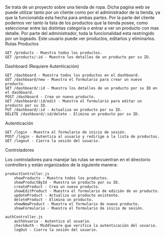 Se trata de un proyecto sobre una tienda de ropa.
Dicha pagina web se puede utilizar tanto por un cliente como por el administrador de la tienda, ya que la funcionalida esta hecha para ambas partes.
Por la parte del cliente podemos ver tanto la lista de los productos que la tienda posee, como seleccionar entre las distintas categoria o entrar a ver un producto con mas detalle.
Por parte del administrador, toda la funcionalidad esta restringido por un logeado. Este usuario puede ver productos, editarlos y eliminarlos.
Rutas
Productos

    GET /products - Muestra todos los productos.
    GET /products/:id - Muestra los detalles de un producto por su ID.

Dashboard (Requiere Autenticación)

    GET /dashboard - Muestra todos los productos en el dashboard.
    GET /dashboard/new - Muestra el formulario para crear un nuevo producto.
    GET /dashboard/:id - Muestra los detalles de un producto por su ID en el dashboard.
    POST /dashboard - Crea un nuevo producto.
    GET /dashboard/:id/edit - Muestra el formulario para editar un producto por su ID.
    PUT /dashboard/:id - Actualiza un producto por su ID.
    DELETE /dashboard/:id/delete - Elimina un producto por su ID.

Autenticación

    GET /login - Muestra el formulario de inicio de sesión.
    POST /login - Autentica al usuario y redirige a la lista de productos.
    GET /logout - Cierra la sesión del usuario.

Controladores

Los controladores para manejar las rutas se encuentran en el directorio controllers y están organizados de la siguiente manera:

    productController.js
        showProducts - Muestra todos los productos.
        showProductById - Muestra un producto por su ID.
        createProduct - Crea un nuevo producto.
        showEditProduct - Muestra el formulario de edición de un producto.
        updateProduct - Actualiza un producto existente.
        deleteProduct - Elimina un producto.
        showNewProduct - Muestra el formulario de nuevo producto.
        showFormulario - Muestra el formulario de inicio de sesión.

    authController.js
        authUsuario - Autentica al usuario.
        checkAuth - Middleware que verifica la autenticación del usuario.
        logOut - Cierra la sesión del usuario.


